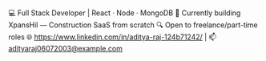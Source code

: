 💻 Full Stack Developer | React · Node · MongoDB
🚀 Currently building XpansHil — Construction SaaS from scratch
🔍 Open to freelance/part-time roles
🌐 https://www.linkedin.com/in/aditya-raj-124b71242/ | 📫 adityaraj06072003@example.com


<!---
adityaraj1236/adityaraj1236 is a ✨ special ✨ repository because its `README.md` (this file) appears on your GitHub profile.
You can click the Preview link to take a look at your changes.
--->
